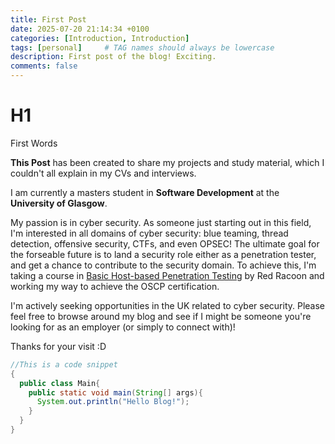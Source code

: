 ```yaml
---
title: First Post
date: 2025-07-20 21:14:34 +0100
categories: [Introduction, Introduction]
tags: [personal]     # TAG names should always be lowercase
description: First post of the blog! Exciting.
comments: false
---
```

# H1
First Words

**This Post** has been created to share my projects and study material, which I couldn't all explain in my CVs and interviews.

I am currently a masters student in **Software Development** at the **University of Glasgow**.

My passion is in cyber security. As someone just starting out in this field, I'm interested in all domains of cyber security: blue teaming, thread detection, offensive security, CTFs, and even OPSEC! The ultimate goal for the forseable future is to land a security role either as a penetration tester, and get a chance to contribute to the security domain. To achieve this, I'm taking a course in [Basic Host-based Penetration Testing](https://www.inflearn.com/en/course/%ED%98%B8%EC%8A%A4%ED%8A%B8-%EA%B8%B0%EB%B0%98-%EB%AA%A8%EC%9D%98%ED%95%B4%ED%82%B9-%EA%B8%B0%EC%B4%88) by Red Racoon and working my way to achieve the OSCP certification.

I'm actively seeking opportunities in the UK related to cyber security. Please feel free to browse around my blog and see if I might be someone you're looking for as an employer (or simply to connect with)!

Thanks for your visit :D


~~~java
//This is a code snippet
{
  public class Main{
    public static void main(String[] args){
      System.out.println("Hello Blog!");
    }
  }
}
~~~